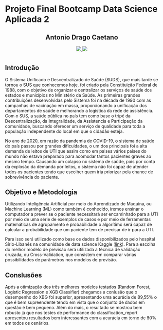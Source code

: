 # Projeto Final Bootcamp Data Science Aplicada 2

<h2 align='center'>
  Antonio Drago Caetano
</h2>

<p align='center'>  
  
  <a href="https://www.linkedin.com/in/antoniodragoc/">
    <img src="https://img.shields.io/badge/linkedin-%230077B5.svg?&style=for-the-badge&logo=linkedin&logoColor=white" />
  </a>  
  <a href="https://www.kaggle.com/antoniodragoc/">
    <img src="https://img.shields.io/badge/Kaggle-20BEFF?style=for-the-badge&logo=Kaggle&logoColor=white" />
  </a>  
</p>

#
## Introdução

  O Sistema Unificado e Descentralizado de Saúde (SUDS), que mais tarde se tornou o SUS que conhecemos hoje, foi criado pela Constituição Federal de 1988, com o objetivo de organizar e centralizar os serviços de saúde dos estados e municípios no Ministério da Saúde. As primeiras grandes contribuições desenvolvidas pelo Sistema foi na década de 1990 com as campanhas de vacinação em massa, proporcionando a unificação dos departamentos de saúde e melhorando a logística da rede de assistência. Com o SUS, a saúde pública no país tem como base o tripé da Descentralização, da Integralidade, da Assistencia e Participação da comunidade, buscando oferecer um serviço de qualidade para toda a população independente do local em que o cidadão esteja.

  No ano de 2020, em razão da pandemia de COVID-19, o sistema de saúde do país passou por grandes dificuldades, o um dos principais foi a alta demanda de leitos de UTI que assim como em paises vários paises do mundo não estava preparado para acomodar tantos pacientes graves ao mesmo tempo. Causando um colapso no sistema de saúde, pois por conta da explosão da demanda por leitos, o sistema não foi capaz de atender todos os pacientes tendo que escolher quem iria priorizar pela chance de sobrevivência do paciente.

## Objetivo e Metodologia

  Utilizando Inteligência Artificial por meio do Aprendizado de Maquina, ou Machine Learning (ML) como também é conhecido, iremos ensinar o computador a prever se o paciente necessitará ser encaminhado para a UTI por meio de uma série de exemplos de casos e por meio de ferramentas matemáticas de agrupamento e probabilidade o algorítimo será capaz de calcular a probabilidade que um paciente tem de precisar de ir para a UTI.
  
  Para isso será utilizado como base os dados disponibilizados pelo hospital Sírio-Libanês na comunidade de data science Kaggle ([link](https://www.kaggle.com/S%C3%ADrio-Libanes/covid19)). Para a escolha do melhor modelo de previsão será utilizada a técnica de validação cruzada, ou Cross-Validation, que consistem em comparar várias possibilidades de parâmetros nos modelos de previsão.
  
## Conslusões 
  
  Após a otimização dos três melhores modelos testados (Random Forest, Logistic Regression e XGB Classifier) chegamos a conlusão que o desempenho do XBG foi superior, apresentando uma acurácia de 89,55% o que é bem supreendente tendo em vista que o conjunto de dados em questão é bem pequeno.
  Além do mais, o resultado se mostrou bem robusto já que nos testes de performance do classification_report apresentou resultados bem interessantes com a acurácia em torno de 80% em todos os cenários.
